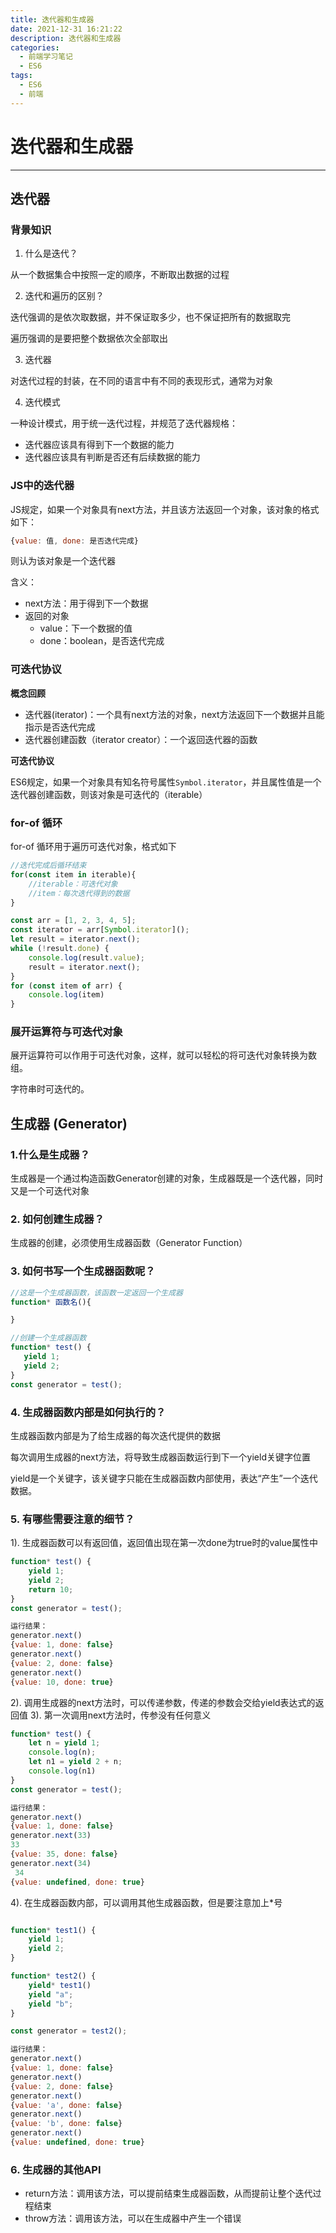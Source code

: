 ```yaml
---
title: 迭代器和生成器
date: 2021-12-31 16:21:22
description: 迭代器和生成器
categories: 
  - 前端学习笔记
  - ES6
tags: 
  - ES6
  - 前端
---
```



# 迭代器和生成器
----------

## 迭代器

### 背景知识

1. 什么是迭代？

从一个数据集合中按照一定的顺序，不断取出数据的过程

2. 迭代和遍历的区别？

迭代强调的是依次取数据，并不保证取多少，也不保证把所有的数据取完

遍历强调的是要把整个数据依次全部取出

3. 迭代器

对迭代过程的封装，在不同的语言中有不同的表现形式，通常为对象

4. 迭代模式

一种设计模式，用于统一迭代过程，并规范了迭代器规格：

- 迭代器应该具有得到下一个数据的能力
- 迭代器应该具有判断是否还有后续数据的能力

### JS中的迭代器

JS规定，如果一个对象具有next方法，并且该方法返回一个对象，该对象的格式如下：

```js
{value: 值, done: 是否迭代完成}
```

则认为该对象是一个迭代器

含义：

- next方法：用于得到下一个数据
- 返回的对象
  - value：下一个数据的值
  - done：boolean，是否迭代完成


### 可迭代协议

**概念回顾**

- 迭代器(iterator)：一个具有next方法的对象，next方法返回下一个数据并且能指示是否迭代完成
- 迭代器创建函数（iterator creator）：一个返回迭代器的函数

**可迭代协议**

ES6规定，如果一个对象具有知名符号属性```Symbol.iterator```，并且属性值是一个迭代器创建函数，则该对象是可迭代的（iterable）

### for-of 循环

for-of 循环用于遍历可迭代对象，格式如下

```js
//迭代完成后循环结束
for(const item in iterable){
    //iterable：可迭代对象
    //item：每次迭代得到的数据
}
```

```javascript
const arr = [1, 2, 3, 4, 5];
const iterator = arr[Symbol.iterator]();
let result = iterator.next();
while (!result.done) {
    console.log(result.value);
    result = iterator.next();
}
for (const item of arr) {
    console.log(item)
}
```

### 展开运算符与可迭代对象

展开运算符可以作用于可迭代对象，这样，就可以轻松的将可迭代对象转换为数组。

字符串时可迭代的。


## 生成器 (Generator)

### 1.什么是生成器？

生成器是一个通过构造函数Generator创建的对象，生成器既是一个迭代器，同时又是一个可迭代对象

### 2. 如何创建生成器？

生成器的创建，必须使用生成器函数（Generator Function）

### 3. 如何书写一个生成器函数呢？

```js
//这是一个生成器函数，该函数一定返回一个生成器
function* 函数名(){

}
```

```javascript
//创建一个生成器函数
function* test() {
   yield 1;
   yield 2;
}
const generator = test();
```

### 4. 生成器函数内部是如何执行的？

生成器函数内部是为了给生成器的每次迭代提供的数据

每次调用生成器的next方法，将导致生成器函数运行到下一个yield关键字位置

yield是一个关键字，该关键字只能在生成器函数内部使用，表达“产生”一个迭代数据。

### 5. 有哪些需要注意的细节？

1). 生成器函数可以有返回值，返回值出现在第一次done为true时的value属性中
```javascript
function* test() {
    yield 1;
    yield 2;
    return 10;
}
const generator = test();

运行结果：
generator.next()
{value: 1, done: false}
generator.next()
{value: 2, done: false}
generator.next()
{value: 10, done: true}
```
2). 调用生成器的next方法时，可以传递参数，传递的参数会交给yield表达式的返回值
3). 第一次调用next方法时，传参没有任何意义
```javascript
function* test() {
    let n = yield 1;
    console.log(n);
    let n1 = yield 2 + n;
    console.log(n1)
}
const generator = test();

运行结果：
generator.next()
{value: 1, done: false}
generator.next(33)
33
{value: 35, done: false}
generator.next(34)
 34
{value: undefined, done: true}
```
4). 在生成器函数内部，可以调用其他生成器函数，但是要注意加上*号

```javascript

function* test1() {
    yield 1;
    yield 2;
}

function* test2() {
    yield* test1()
    yield "a";
    yield "b";
}

const generator = test2();

运行结果：
generator.next()
{value: 1, done: false}
generator.next()
{value: 2, done: false}
generator.next()
{value: 'a', done: false}
generator.next()
{value: 'b', done: false}
generator.next()
{value: undefined, done: true}
```
### 6. 生成器的其他API

- return方法：调用该方法，可以提前结束生成器函数，从而提前让整个迭代过程结束
- throw方法：调用该方法，可以在生成器中产生一个错误

